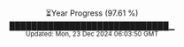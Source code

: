 <p align="center">
⏳Year Progress (97.61 %)<br>
█████████████████████████████▁ <br>
<sub>Updated: Mon, 23 Dec 2024 06:03:50 GMT</sub>
</p>

